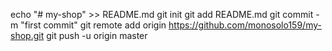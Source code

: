echo "# my-shop" >> README.md
git init
git add README.md
git commit -m "first commit"
git remote add origin https://github.com/monosolo159/my-shop.git
git push -u origin master
